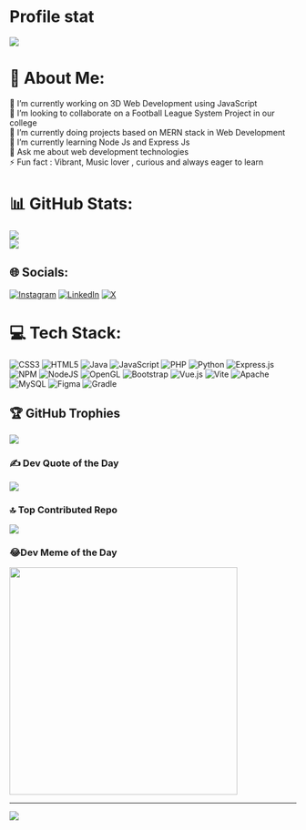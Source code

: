 # Profile stat
![](https://github-readme-stats.vercel.app/api?username=KaReeeeeeeeEM&theme=dark&hide_border=false&include_all_commits=true&count_private=true)<br/>  

# 💫 About Me:
🔭 I’m currently working on 3D Web Development using JavaScript <br>👯 I’m looking to collaborate on a Football League System Project in our college<br>🤝 I’m currently doing projects based on MERN stack in Web Development<br>🌱 I’m currently learning Node Js and Express Js<br>💬 Ask me about web development technologies<br>⚡ Fun fact : Vibrant, Music lover , curious and always eager to learn 

# 📊 GitHub Stats:
![](https://github-readme-streak-stats.herokuapp.com/?user=KaReeeeeeeeEM&theme=dark&hide_border=false)<br/>
![](https://github-readme-stats.vercel.app/api/top-langs/?username=KaReeeeeeeeEM&theme=dark&hide_border=false&include_all_commits=true&count_private=true&layout=compact)

## 🌐 Socials:
[![Instagram](https://img.shields.io/badge/Instagram-%23E4405F.svg?logo=Instagram&logoColor=white)](https://instagram.com/K.a.reem___) [![LinkedIn](https://img.shields.io/badge/LinkedIn-%230077B5.svg?logo=linkedin&logoColor=white)](https://linkedin.com/in/johnson%mmbaga) [![X](https://img.shields.io/badge/X-black.svg?logo=X&logoColor=white)](https://x.com/jonij00) 

# 💻 Tech Stack:
![CSS3](https://img.shields.io/badge/css3-%231572B6.svg?style=for-the-badge&logo=css3&logoColor=white) ![HTML5](https://img.shields.io/badge/html5-%23E34F26.svg?style=for-the-badge&logo=html5&logoColor=white) ![Java](https://img.shields.io/badge/java-%23ED8B00.svg?style=for-the-badge&logo=openjdk&logoColor=white) ![JavaScript](https://img.shields.io/badge/javascript-%23323330.svg?style=for-the-badge&logo=javascript&logoColor=%23F7DF1E) ![PHP](https://img.shields.io/badge/php-%23777BB4.svg?style=for-the-badge&logo=php&logoColor=white) ![Python](https://img.shields.io/badge/python-3670A0?style=for-the-badge&logo=python&logoColor=ffdd54) ![Express.js](https://img.shields.io/badge/express.js-%23404d59.svg?style=for-the-badge&logo=express&logoColor=%2361DAFB) ![NPM](https://img.shields.io/badge/NPM-%23CB3837.svg?style=for-the-badge&logo=npm&logoColor=white) ![NodeJS](https://img.shields.io/badge/node.js-6DA55F?style=for-the-badge&logo=node.js&logoColor=white) ![OpenGL](https://img.shields.io/badge/OpenGL-%23FFFFFF.svg?style=for-the-badge&logo=opengl) ![Bootstrap](https://img.shields.io/badge/bootstrap-%238511FA.svg?style=for-the-badge&logo=bootstrap&logoColor=white) ![Vue.js](https://img.shields.io/badge/vue.js-%2335495e.svg?style=for-the-badge&logo=vuedotjs&logoColor=%234FC08D) ![Vite](https://img.shields.io/badge/vite-%23646CFF.svg?style=for-the-badge&logo=vite&logoColor=white) ![Apache](https://img.shields.io/badge/apache-%23D42029.svg?style=for-the-badge&logo=apache&logoColor=white) ![MySQL](https://img.shields.io/badge/mysql-%2300000f.svg?style=for-the-badge&logo=mysql&logoColor=white) ![Figma](https://img.shields.io/badge/figma-%23F24E1E.svg?style=for-the-badge&logo=figma&logoColor=white) ![Gradle](https://img.shields.io/badge/Gradle-02303A.svg?style=for-the-badge&logo=Gradle&logoColor=white)

## 🏆 GitHub Trophies
![](https://github-profile-trophy.vercel.app/?username=KaReeeeeeeeEM&theme=onestar&no-frame=false&no-bg=true&margin-w=4)

### ✍️ Dev Quote of the Day
![](https://quotes-github-readme.vercel.app/api?type=horizontal&theme=tokyonight)

### 🔝 Top Contributed Repo
![](https://github-contributor-stats.vercel.app/api?username=KaReeeeeeeeEM&limit=5&theme=dark&combine_all_yearly_contributions=true)

### 😂Dev Meme of the Day
<img src='https://randommeme-five.vercel.app/' style="height: 400px;"/>

---
[![](https://visitcount.itsvg.in/api?id=KaReeeeeeeeEM&icon=0&color=0)](https://visitcount.itsvg.in)

<!-- Proudly created with GPRM ( https://gprm.itsvg.in ) -->
